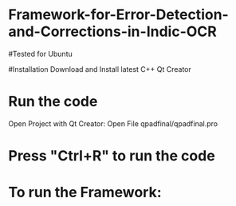 # Framework-for-Error-Detection-and-Corrections-in-Indic-OCR

#Tested for Ubuntu

#Installation
Download and Install latest C++ Qt Creator

# Run the code
Open Project with Qt Creator: Open File qpadfinal/qpadfinal.pro

# Press "Ctrl+R" to run the code

# To run the Framework:


